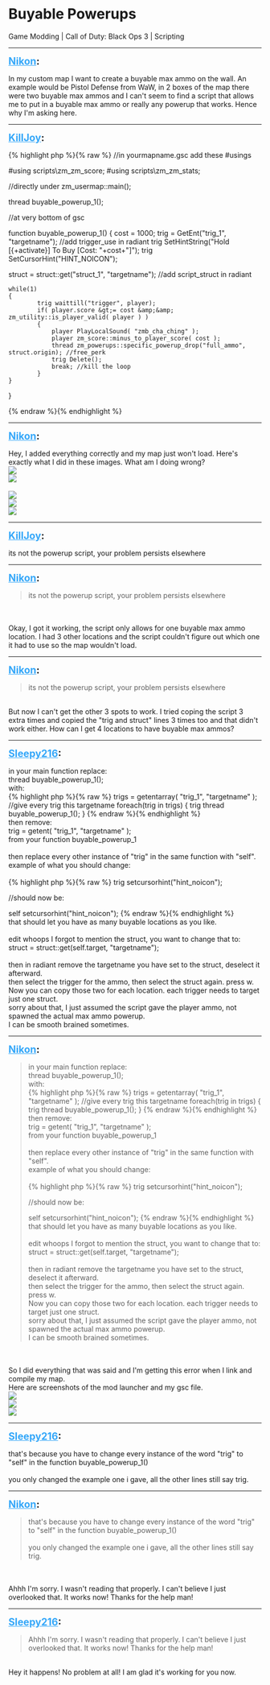 # Buyable Powerups
Game Modding | Call of Duty: Black Ops 3 | Scripting

---
<strong style="font-size: 1.4em;"><span style="text-decoration: underline;text-decoration-color: #34a7f9;"><span style="color:#34a7f9;">Nikon</span></span>:</strong>

<p>In my custom map I want to create a buyable max ammo on the wall. An example would be Pistol Defense from WaW, in 2 boxes of the map there were two buyable max ammos and I can&#39;t seem to find a script that allows me to put in a buyable max ammo or really any powerup that works. Hence why I&#39;m asking here.</p>

---
<strong style="font-size: 1.4em;"><span style="text-decoration: underline;text-decoration-color: #34a7f9;"><span style="color:#34a7f9;">KillJoy</span></span>:</strong>

<p>{% highlight php %}{% raw %}
//in yourmapname.gsc add these #usings

#using scripts\zm\_zm_score;
#using scripts\zm\_zm_stats;


//directly under zm_usermap::main();

thread buyable_powerup_1();


//at very bottom of gsc

function buyable_powerup_1()
{
cost = 1000;
trig = GetEnt("trig_1", "targetname"); //add trigger_use in radiant
trig SetHintString("Hold [{+activate}] To Buy [Cost: "+cost+"]");
trig SetCursorHint("HINT_NOICON");

struct = struct::get("struct_1", "targetname"); //add script_struct in radiant

    while(1)
    {
            trig waittill("trigger", player);
            if( player.score &gt;= cost &amp;&amp; zm_utility::is_player_valid( player ) )
            {
                player PlayLocalSound( "zmb_cha_ching" );
                player zm_score::minus_to_player_score( cost );
                thread zm_powerups::specific_powerup_drop("full_ammo", struct.origin); //free_perk
                trig Delete();
                break; //kill the loop
            }
    }
}

{% endraw %}{% endhighlight %}
</p>

---
<strong style="font-size: 1.4em;"><span style="text-decoration: underline;text-decoration-color: #34a7f9;"><span style="color:#34a7f9;">Nikon</span></span>:</strong>

<p>Hey, I added everything correctly and my map just won&#39;t load. Here&#39;s exactly what I did in these images. What am I doing wrong?<br /><img style="max-width: 500px;" src="{{ '/wiki/threads/assets/a.1194.png' | relative_url }}"><br /><img style="max-width: 500px;" src="{{ '/wiki/threads/assets/a.1195.png' | relative_url }}"><br /><br /><img style="max-width: 500px;" src="{{ '/wiki/threads/assets/a.1197.png' | relative_url }}"><br /><img style="max-width: 500px;" src="{{ '/wiki/threads/assets/a.1198.png' | relative_url }}"><br /><img style="max-width: 500px;" src="{{ '/wiki/threads/assets/a.1199.png' | relative_url }}"></p>

---
<strong style="font-size: 1.4em;"><span style="text-decoration: underline;text-decoration-color: #34a7f9;"><span style="color:#34a7f9;">KillJoy</span></span>:</strong>

<p>its not the powerup script, your problem persists elsewhere</p>

---
<strong style="font-size: 1.4em;"><span style="text-decoration: underline;text-decoration-color: #34a7f9;"><span style="color:#34a7f9;">Nikon</span></span>:</strong>

<p><blockquote>its not the powerup script, your problem persists elsewhere<br /></blockquote><br /><br />Okay, I got it working, the script only allows for one buyable max ammo location. I had 3 other locations and the script couldn&#39;t figure out which one it had to use so the map wouldn&#39;t load.</p>

---
<strong style="font-size: 1.4em;"><span style="text-decoration: underline;text-decoration-color: #34a7f9;"><span style="color:#34a7f9;">Nikon</span></span>:</strong>

<p><blockquote>its not the powerup script, your problem persists elsewhere<br /></blockquote><br /> But now I can&#39;t get the other 3 spots to work. I tried coping the script 3 extra times and copied the &quot;trig and struct&quot; lines 3 times too and that didn&#39;t work either. How can I get 4 locations to have buyable max ammos?</p>

---
<strong style="font-size: 1.4em;"><span style="text-decoration: underline;text-decoration-color: #34a7f9;"><span style="color:#34a7f9;">Sleepy216</span></span>:</strong>

<p>in your main function replace:<br />thread buyable_powerup_1();<br />with:<br />{% highlight php %}{% raw %}
trigs = getentarray( "trig_1", "targetname" );    //give every trig this targetname
foreach(trig in trigs)
{
    trig thread buyable_powerup_1();
}
{% endraw %}{% endhighlight %}
<br />then remove:<br />trig = getent( &quot;trig_1&quot;, &quot;targetname&quot; );<br />from your function buyable_powerup_1<br /><br />then replace every other instance of &quot;trig&quot; in the same function with &quot;self&quot;.<br />example of what you should change:<br /><br />{% highlight php %}{% raw %}
trig setcursorhint("hint_noicon");

//should now be:

self setcursorhint("hint_noicon");
{% endraw %}{% endhighlight %}
<br />that should let you have as many buyable locations as you like.<br /><br />edit whoops I forgot to mention the struct, you want to change that to:<br />struct = struct::get(self.target, &quot;targetname&quot;);<br /><br />then in radiant remove the targetname you have set to the struct, deselect it afterward.<br />then select the trigger for the ammo, then select the struct again. press w.<br />Now you can copy those two for each location. each trigger needs to target just one struct.<br />sorry about that, I just assumed the script gave the player ammo, not spawned the actual max ammo powerup.<br />I can be smooth brained sometimes.</p>

---
<strong style="font-size: 1.4em;"><span style="text-decoration: underline;text-decoration-color: #34a7f9;"><span style="color:#34a7f9;">Nikon</span></span>:</strong>

<p><blockquote>in your main function replace:<br />thread buyable_powerup_1();<br />with:<br />{% highlight php %}{% raw %}
trigs = getentarray( "trig_1", "targetname" );    //give every trig this targetname
foreach(trig in trigs)
{
    trig thread buyable_powerup_1();
}
{% endraw %}{% endhighlight %}
<br />then remove:<br />trig = getent( &quot;trig_1&quot;, &quot;targetname&quot; );<br />from your function buyable_powerup_1<br /><br />then replace every other instance of &quot;trig&quot; in the same function with &quot;self&quot;.<br />example of what you should change:<br /><br />{% highlight php %}{% raw %}
trig setcursorhint("hint_noicon");

//should now be:

self setcursorhint("hint_noicon");
{% endraw %}{% endhighlight %}
<br />that should let you have as many buyable locations as you like.<br /><br />edit whoops I forgot to mention the struct, you want to change that to:<br />struct = struct::get(self.target, &quot;targetname&quot;);<br /><br />then in radiant remove the targetname you have set to the struct, deselect it afterward.<br />then select the trigger for the ammo, then select the struct again. press w.<br />Now you can copy those two for each location. each trigger needs to target just one struct.<br />sorry about that, I just assumed the script gave the player ammo, not spawned the actual max ammo powerup.<br />I can be smooth brained sometimes.<br /></blockquote><br /><br />So I did everything that was said and I&#39;m getting this error when I link and compile my map.<br />Here are screenshots of the mod launcher and my gsc file.<br /><img style="max-width: 500px;" src="{{ '/wiki/threads/assets/a.1200.png' | relative_url }}"><br /><img style="max-width: 500px;" src="{{ '/wiki/threads/assets/a.1201.png' | relative_url }}"><br /><img style="max-width: 500px;" src="{{ '/wiki/threads/assets/a.1202.png' | relative_url }}"></p>

---
<strong style="font-size: 1.4em;"><span style="text-decoration: underline;text-decoration-color: #34a7f9;"><span style="color:#34a7f9;">Sleepy216</span></span>:</strong>

<p>that&#39;s because you have to change every instance of the word &quot;trig&quot; to &quot;self&quot; in the function buyable_powerup_1()<br /><br />you only changed the example one i gave, all the other lines still say trig.</p>

---
<strong style="font-size: 1.4em;"><span style="text-decoration: underline;text-decoration-color: #34a7f9;"><span style="color:#34a7f9;">Nikon</span></span>:</strong>

<p><blockquote>that&#39;s because you have to change every instance of the word &quot;trig&quot; to &quot;self&quot; in the function buyable_powerup_1()<br /><br />you only changed the example one i gave, all the other lines still say trig.<br /></blockquote><br /><br />Ahhh I&#39;m sorry. I wasn&#39;t reading that properly. I can&#39;t believe I just overlooked that. It works now! Thanks for the help man!</p>

---
<strong style="font-size: 1.4em;"><span style="text-decoration: underline;text-decoration-color: #34a7f9;"><span style="color:#34a7f9;">Sleepy216</span></span>:</strong>

<p><blockquote>Ahhh I&#39;m sorry. I wasn&#39;t reading that properly. I can&#39;t believe I just overlooked that. It works now! Thanks for the help man!<br /></blockquote><br />Hey it happens! No problem at all! I am glad it&#39;s working for you now.</p>
